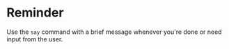 # Reminder

Use the `say` command with a brief message whenever you're done or need input from the user.
